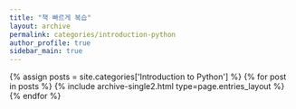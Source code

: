 ```yaml
---
title: "책 빠르게 복습"
layout: archive
permalink: categories/introduction-python
author_profile: true
sidebar_main: true
---
```


{% assign posts = site.categories['Introduction to Python'] %}
{% for post in posts %} {% include archive-single2.html type=page.entries_layout %} {% endfor %}


